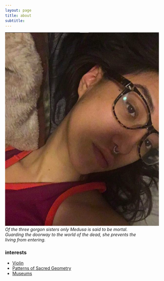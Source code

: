 ```yaml
---
layout: page
title: about
subtitle: 
---    
```


 
![m2](assets/img/m2.jpg)      
*Of the three gorgon sisters only Medusa is said to be mortal.   
Guarding the doorway to the world of the dead, she prevents the   
living from entering.* 

### interests 
- [Violin](https://www.youtube.com/watch?v=IDcuiZznRVM)  
- [Patterns of Sacred Geometry](https://www.youtube.com/watch?v=Mynr7uik5-0)  
- [Museums](https://www.metmuseum.org/exhibitions/current-exhibitions) 




